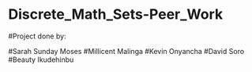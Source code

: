 # Discrete_Math_Sets-Peer_Work

#Project done by:

#Sarah Sunday Moses
#Millicent Malinga
#Kevin Onyancha
#David Soro
#Beauty Ikudehinbu
